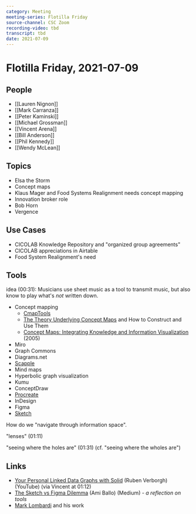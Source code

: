 ```yaml
---
category: Meeting
meeting-series: Flotilla Friday
source-channel: CSC Zoom
recording-video: tbd
transcript: tbd
date: 2021-07-09
---
```

# Flotilla Friday, 2021-07-09

## People

- [[Lauren Nignon]]
- [[Mark Carranza]]
- [[Peter Kaminski]]
- [[Michael Grossman]]
- [[Vincent Arena]]
- [[Bill Anderson]]
- [[Phil Kennedy]]
- [[Wendy McLean]]

## Topics

- Elsa the Storm
- Concept maps
- Klaus Mager and Food Systems Realignment needs concept mapping
- Innovation broker role
- Bob Horn
- Vergence


## Use Cases

- CICOLAB Knowledge Repository and "organized group agreements"
- CICOLAB appreciations in Airtable
- Food System Realignment's need

## Tools

idea (00:31): Musicians use sheet music as a tool to transmit music, but also know to play what's _not_ written down.

- Concept mapping
    - [CmapTools](https://cmap.ihmc.us/)
    - [The Theory Underlying Concept Maps](https://cmap.ihmc.us/docs/theory-of-concept-maps) and How to Construct and Use Them
    - [Concept Maps: Integrating Knowledge and Information Visualization](https://www.researchgate.net/publication/221520302_Concept_Maps_Integrating_Knowledge_and_Information_Visualization) (2005)
- Miro
- Graph Commons
- Diagrams.net
- [Scapple](https://www.literatureandlatte.com/scapple/overview)
- Mind maps
- Hyperbolic graph visualization
- Kumu
- ConceptDraw
- [Procreate](https://procreate.art/)
- InDesign
- Figma
- [Sketch](https://www.sketch.com/)

How do we "navigate through information space".

"lenses" (01:11)

"seeing where the holes are" (01:31) (cf. "seeing where the wholes are")


## Links

- [Your Personal Linked Data Graphs with Solid](https://www.youtube.com/watch?v=lkYrwbxCCHE) (Ruben Verborgh) (YouTube) (via Vincent at 01:12)
- [The Sketch vs Figma Dilemma](https://miro.medium.com/max/2560/1*dxgCEVLIqnh186x7erhNUg.jpeg) (Ami Ballo) (Medium) - _a reflection on tools_
- [Mark Lombardi](https://www.pierogi2000.com/artists/mark-lombardi/) and his work